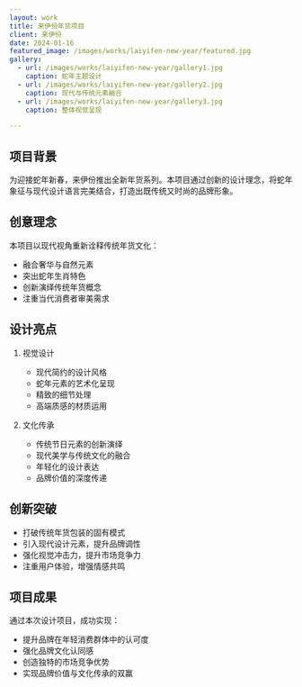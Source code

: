 ```yaml
---
layout: work
title: 来伊份年货项目
client: 来伊份
date: 2024-01-16
featured_image: /images/works/laiyifen-new-year/featured.jpg
gallery:
  - url: /images/works/laiyifen-new-year/gallery1.jpg
    caption: 蛇年主题设计
  - url: /images/works/laiyifen-new-year/gallery2.jpg
    caption: 现代与传统元素融合
  - url: /images/works/laiyifen-new-year/gallery3.jpg
    caption: 整体视觉呈现

---
```


## 项目背景

为迎接蛇年新春，来伊份推出全新年货系列。本项目通过创新的设计理念，将蛇年象征与现代设计语言完美结合，打造出既传统又时尚的品牌形象。

## 创意理念

本项目以现代视角重新诠释传统年货文化：
- 融合奢华与自然元素
- 突出蛇年生肖特色
- 创新演绎传统年货概念
- 注重当代消费者审美需求

## 设计亮点

1. 视觉设计
   - 现代简约的设计风格
   - 蛇年元素的艺术化呈现
   - 精致的细节处理
   - 高端质感的材质运用

2. 文化传承
   - 传统节日元素的创新演绎
   - 现代美学与传统文化的融合
   - 年轻化的设计表达
   - 品牌价值的深度传递

## 创新突破

- 打破传统年货包装的固有模式
- 引入现代设计元素，提升品牌调性
- 强化视觉冲击力，提升市场竞争力
- 注重用户体验，增强情感共鸣

## 项目成果

通过本次设计项目，成功实现：
- 提升品牌在年轻消费群体中的认可度
- 强化品牌文化认同感
- 创造独特的市场竞争优势
- 实现品牌价值与文化传承的双赢 